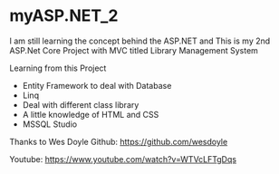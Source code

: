 # myASP.NET_2
I am still learning the concept behind the ASP.NET
and This is my 2nd ASP.Net Core Project with MVC titled Library Management System

Learning from this Project
 - Entity Framework to deal with Database
 - Linq
 - Deal with different class library
 - A little knowledge of HTML and CSS
 - MSSQL Studio
 
 
Thanks to Wes Doyle
Github: https://github.com/wesdoyle

Youtube: https://www.youtube.com/watch?v=WTVcLFTgDqs



